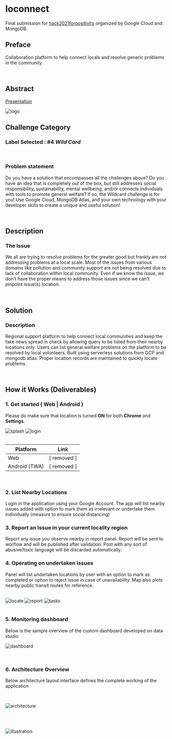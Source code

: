 # loconnect
Final submission for [hack2021forpositivity](https://hack2021forpositivity-platform.bemyapp.com) organized by Google Cloud and MongoDB.

## Preface
Collaboration platform to help connect locals and resolve generic problems in the community.

<br/>  

## Abstract

[Presentation](https://docs.google.com/presentation/d/1EIsOqHJ6odab3YuqRKj0rvgLOebA6IZPzSsvsqrI78w/edit?usp=sharing)

![logo](./markdown/logo.jpg)

## Challenge Category
### Label Selected : #4 *Wild Card*

<br/>  

### Problem statement
Do you have a solution that encompasses all the challenges above? Do you have an idea that is completely out of the box, but still addresses social responsibility, sustainability, mental wellbeing, and/or connects individuals with tools to promote general welfare? If so, the Wildcard challenge is for you! Use Google Cloud, MongoDB Atlas, and  your own technology with your developer skills to create a unique and useful solution!

<br/>  

## Description
### The Issue
We all are trying to resolve problems for the greater good but frankly are not addressing problems at a local scale. Most of the issues from various domains like pollution and community support are not being resolved due to lack of collaboration within local community. Even if we know the issue, we don't have the proper means to address those issues since we can't pinpoint issue(s) location.

<br/>  

## Solution
### Description
Regional support platform to help connect local communities and keep the fake news spread in check by allowing query to be listed from their nearby locations only. Users can list general welfare problems on the platform to be resolved by local volunteers. Built using serverless solutions from GCP and mongodb atlas. Proper location records are maintained to quickly locate problems. 

<br/>  

## How it Works (Deliverables)
### 1. **Get started ( Web | Android )**  
Please do make sure that location is turned **ON** for both **Chrome** and **Settings**.

<div >
    <span style={width:'50%'}>
        <img src="markdown/splash_screen.jpg" alt="splash"/>
    </span>
    <span style={width:'50%'}>
        <img src="markdown/login_screen.jpg" alt="login"/>
    </span>
</div>

<br/>  

| Platform      | Link                                                                                |
|---------------|-------------------------------------------------------------------------------------|
| Web           | [ removed ]                            | 
| Android (TWA) | [ removed ]  |

<br/>  

### 2. **List Nearby Locations**  
Login in the application using your Google Account. The app will list nearby issues added with option to mark them as irrelevant or undertake them individually (measure to ensure social distancing) 

### 3. **Report an Issue in your current locality region**  
Report any issue you observe nearby in report panel. Report will be sent to worflow and will be published after validation. Post with any sort of abusive/toxic language will be discarded automatically.

### 4. **Operating on undertaken issues**  
Panel will list undertaken locations by user with an option to mark as completed or option to reject issue in case of unavailability. Map also plots nearby public transit routes for reference. 

<br/>  

<div>
    <span style={width:'33%'}>
        <img src="markdown/locate.jpg" alt="locate" />
    </span>
    <span style={width:'33%'}>
        <img src="markdown/report.jpg" alt="report" />
    </span>
    <span style={width:'33%'}>
        <img src="markdown/my_tasks.jpg" alt="tasks" />
    </span>
</div>

<br/>  

### 5. **Monitoring dashboard**
Below is the sample overview of the custom dashboard developed on data studio

![dashboard](markdown/dashboard.png)

<br/>  

### 6. **Architecture Overview**  
Below architecture layout interface defines the complete working of the application

<br/>  

![architecture](markdown/architecture.png)

<br/>  

<br/>  

![illustration](markdown/illustration.jpg)
